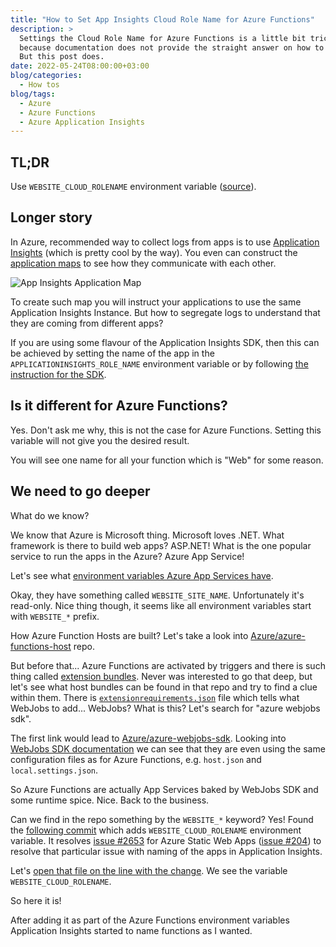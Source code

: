 ```yaml
---
title: "How to Set App Insights Cloud Role Name for Azure Functions"
description: >
  Settings the Cloud Role Name for Azure Functions is a little bit tricky
  because documentation does not provide the straight answer on how to do this.
  But this post does.
date: 2022-05-24T08:00:00+03:00
blog/categories:
  - How tos
blog/tags:
  - Azure
  - Azure Functions
  - Azure Application Insights
---
```


## TL;DR

Use `WEBSITE_CLOUD_ROLENAME` environment variable ([source](https://github.com/Azure/azure-webjobs-sdk/blob/3f4ec78be9f43bb041937425ced00b341883aa42/src/Microsoft.Azure.WebJobs.Logging.ApplicationInsights/Initializers/WebJobsRoleEnvironmentTelmetryInitializer.cs)).

## Longer story

In Azure, recommended way to collect logs from apps is to use [Application Insights](https://docs.microsoft.com/en-us/azure/azure-monitor/app/app-insights-overview) (which is pretty cool by the way).
You even can construct the [application maps](https://docs.microsoft.com/en-us/azure/azure-monitor/app/app-map?tabs=net) to see how they communicate with each other.

![App Insights Application Map](https://docs.microsoft.com/en-us/azure/azure-monitor/app/media/app-map/app-map-001.png)

To create such map you will instruct your applications to use the same Application Insights Instance.
But how to segregate logs to understand that they are coming from different apps?

If you are using some flavour of the Application Insights SDK, then this can be achieved by setting the name of the app in the `APPLICATIONINSIGHTS_ROLE_NAME` environment variable or by following [the instruction for the SDK](https://docs.microsoft.com/en-us/azure/azure-monitor/app/app-map?tabs=python#set-or-override-cloud-role-name).

## Is it different for Azure Functions?

Yes.
Don't ask me why, this is not the case for Azure Functions.
Setting this variable will not give you the desired result.

You will see one name for all your function which is "Web" for some reason.

## We need to go deeper

What do we know?

We know that Azure is Microsoft thing.
Microsoft loves .NET.
What framework is there to build web apps?
ASP.NET!
What is the one popular service to run the apps in the Azure?
Azure App Service!

Let's see what [environment variables Azure App Services have](https://docs.microsoft.com/en-us/azure/app-service/reference-app-settings?tabs=kudu%2Cdotnet#app-environment).

Okay, they have something called `WEBSITE_SITE_NAME`.
Unfortunately it's read-only.
Nice thing though, it seems like all environment variables start with `WEBSITE_*` prefix.

How Azure Function Hosts are built?
Let's take a look into [Azure/azure-functions-host](https://github.com/Azure/azure-functions-host) repo.

But before that... Azure Functions are activated by triggers and there is such thing called [extension bundles](https://docs.microsoft.com/en-us/azure/azure-functions/functions-bindings-register#extension-bundles).
Never was interested to go that deep, but let's see what host bundles can be found in that repo and try to find a clue within them.
There is [`extensionrequirements.json`](https://github.com/Azure/azure-functions-host/blob/ebe1aafa9bf01ed56202b21a1a47a1897d2cebf9/src/WebJobs.Script/extensionrequirements.json) file which tells what WebJobs to add...
WebJobs?
What is this?
Let's search for "azure webjobs sdk".

The first link would lead to [Azure/azure-webjobs-sdk](https://github.com/Azure/azure-webjobs-sdk).
Looking into [WebJobs SDK documentation](https://docs.microsoft.com/en-us/azure/app-service/webjobs-sdk-how-to) we can see that they are even using the same configuration files as for Azure Functions, e.g. `host.json` and `local.settings.json`.

So Azure Functions are actually App Services baked by WebJobs SDK and some runtime spice.
Nice.
Back to the business.

Can we find in the repo something by the `WEBSITE_*` keyword?
Yes!
Found the [following commit](https://github.com/Azure/azure-webjobs-sdk/commit/99f2fc90fec941145b30a24ed04ee140f0cd8ecc) which adds `WEBSITE_CLOUD_ROLENAME` environment variable.
It resolves [issue #2653](https://github.com/Azure/azure-webjobs-sdk/issues/2635) for Azure Static Web Apps ([issue #204](https://github.com/Azure/static-web-apps/issues/204)) to resolve that particular issue with naming of the apps in Application Insights.

Let's [open that file on the line with the change](https://github.com/Azure/azure-webjobs-sdk/blob/3f4ec78be9f43bb041937425ced00b341883aa42/src/Microsoft.Azure.WebJobs.Logging.ApplicationInsights/Initializers/WebJobsRoleEnvironmentTelmetryInitializer.cs).
We see the variable `WEBSITE_CLOUD_ROLENAME`.

So here it is!

After adding it as part of the Azure Functions environment variables Application Insights started to name functions as I wanted.
